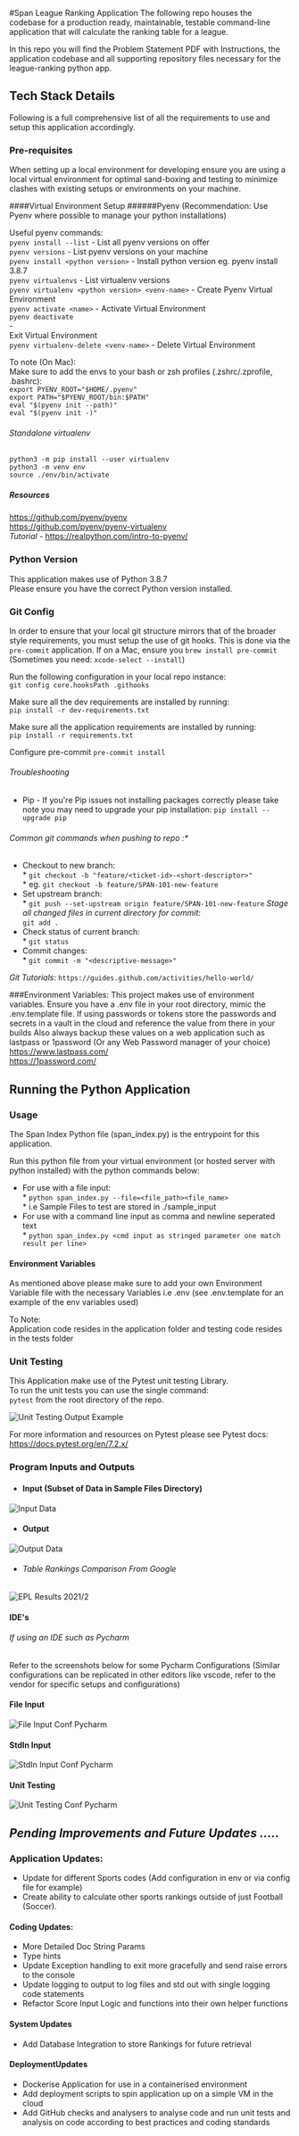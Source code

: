 #Span League Ranking Application
The following repo houses the codebase for a production ready, maintainable, testable
command-line application that will calculate the ranking table for a league.

In this repo you will find the Problem Statement PDF with Instructions, the application
codebase and all supporting repository files necessary for the league-ranking python app.

## Tech Stack Details
Following is a full comprehensive list of all the requirements to use and setup this
application accordingly.
### Pre-requisites
When setting up a local environment for developing ensure you are using a local
virtual environment for optimal sand-boxing and testing to minimize clashes with
existing setups or environments on your machine.

####Virtual Environment Setup
######Pyenv
(Recommendation: Use Pyenv where possible to manage your python installations)

Useful pyenv commands:<br>
`pyenv install --list` - List all pyenv versions on offer<br>
`pyenv versions` - List pyenv versions on your machine<br>
`pyenv install <python version>` - Install python version eg. pyenv install 3.8.7<br>
`pyenv virtualenvs` - List virtualenv versions<br>
`pyenv virtualenv <python version> <venv-name>` - Create Pyenv Virtual Environment<br>
`pyenv activate <name>` - Activate Virtual Environment<br>
`pyenv deactivate`<br>-<br>Exit Virtual Environment<br>
`pyenv virtualenv-delete <venv-name>` - Delete Virtual Environment<br>

To note (On Mac):<br>
Make sure to add the envs to your bash or zsh profiles (.zshrc/.zprofile, .bashrc):<br>
`export PYENV_ROOT="$HOME/.pyenv"`<br>
`export PATH="$PYENV_ROOT/bin:$PATH"`<br>
`eval "$(pyenv init --path)"`<br>
`eval "$(pyenv init -)"`

###### Standalone virtualenv
`python3 -m pip install --user virtualenv`<br>
`python3 -m venv env`<br>
`source ./env/bin/activate`

##### Resources
https://github.com/pyenv/pyenv<br>
https://github.com/pyenv/pyenv-virtualenv<br>
*Tutorial* - https://realpython.com/intro-to-pyenv/

### Python Version
This application makes use of Python 3.8.7<br>
Please ensure you have the correct Python version installed.

### Git Config
In order to ensure that your local git structure mirrors that of the broader style
requirements, you must setup the use of git hooks. This is done via the `pre-commit`
application. If on a Mac, ensure you `brew install pre-commit` (Sometimes you need: `xcode-select --install`)

Run the following configuration in your local repo instance:<br>
`git config core.hooksPath .githooks`

Make sure all the dev requirements are installed by running:<br>
`pip install -r dev-requirements.txt`

Make sure all the application requirements are installed by running:<br>
`pip install -r requirements.txt`

Configure pre-commit
`pre-commit install`

###### Troubleshooting
* Pip - If you're Pip issues not installing packages correctly please take note you may need to upgrade your pip installation:
`pip install --upgrade pip`

###### Common git commands when pushing to repo :*<br>
* Checkout to new branch:
<br>* `git checkout -b "feature/<ticket-id>-<short-descriptor>"`
<br>* eg. `git checkout -b feature/SPAN-101-new-feature`
* Set upstream branch:
<br>* `git push --set-upstream origin feature/SPAN-101-new-feature`
*Stage all changed files in current directory for commit:
<br>* `git add .`
* Check status of current branch:
<br>* `git status`
* Commit changes:
<br>* `git commit -m "<descriptive-message>"`

*Git Tutorials*:
`https://guides.github.com/activities/hello-world/`

###Environment Variables:
This project makes use of environment variables.
Ensure you have a .env file in your root directory, mimic the .env.template file.
If using passwords or tokens store the passwords and secrets in a vault in the cloud
and reference the value from there in your builds
Also always backup these values on a web application such as lastpass or 1password
(Or any Web Password manager of your choice)<br>
https://www.lastpass.com/<br>
https://1password.com/

## Running the Python Application
### Usage
The Span Index Python file (span_index.py) is the entrypoint for this application.<br>

Run this python file from your virtual environment (or hosted server with python installed)
with the python commands below:<br>
* For use with a file input:
<br>* `python span_index.py --file=<file_path><file_name>`
<br>* i.e Sample Files to test are stored in ./sample_input
* For use with a command line input as comma and newline seperated text
<br>* `python span_index.py <cmd input as stringed parameter one match result per line>`

#### Environment Variables
As mentioned above please make sure to add your own Environment Variable file with the
necessary Variables i.e .env
(see .env.template for an example of the env variables used)

To Note:<br>
Application code resides in the application folder and
testing code resides in the tests folder

### Unit Testing
This Application make use of the Pytest unit testing Library.<br>
To run the unit tests you can use the single command:<br>
`pytest` from the root directory of the repo.

<img src="./resources/app_screenshots/unit_test_output.png" alt="Unit Testing Output Example" title="Unit Testing Output Example" style="display: inline-block; margin: 0 auto; max-width: 500px">


For more information and resources on Pytest please see Pytest docs:
https://docs.pytest.org/en/7.2.x/
### Program Inputs and Outputs
* #### Input (Subset of Data in Sample Files Directory)<br>
<img src="./resources/app_screenshots/program_input .png" alt="Input Data" title="Input Data" style="">

* #### Output
<img src="./resources/app_screenshots/program_output.png" alt="Output Data" title="Output Data" style="display: inline-block; margin: 0 auto; max-width: 200px">

* ###### Table Rankings Comparison From Google<br>
<img src="./resources/epl_results/epl_2020_21_results.png" alt="EPL Results 2021/2" title="EPL Results 2021/2" style="display: inline-block; margin: 0 auto; max-width: 200px">


#### IDE's
###### If using an IDE such as Pycharm
Refer to the screenshots below for some Pycharm Configurations
(Similar configurations can be replicated in other editors like vscode, refer to the vendor
for specific setups and configurations)
#### File Input
<img src="./resources/pycharm_configs/pycharm-conf league-rank-app-file.png" alt="File Input Conf Pycharm" title="File Input Conf Pycharm" style="display: inline-block; margin: 0 auto; max-width: 300px">

#### StdIn Input

<img src="./resources/pycharm_configs/pycharm-conf league-rank-app-stdin.png" alt="StdIn Input Conf Pycharm" title="StdIn Input Conf Pycharm" style="display: inline-block; margin: 0 auto; max-width: 300px">

#### Unit Testing

<img src="./resources/pycharm_configs/pycharm-conf%20league-rank-app-unit-testing.png" alt="Unit Testing Conf Pycharm" title="Unit Testing Conf Pycharm" style="display: inline-block; margin: 0 auto; max-width: 300px">

## *Pending Improvements and Future Updates .....*
### Application Updates:
* Update for different Sports codes (Add configuration in env or via config file for example)
* Create ability to calculate other sports rankings outside of just Football (Soccer).

#### Coding Updates:
* More Detailed Doc String Params
* Type hints
* Update Exception handling to exit more gracefully and send raise errors to the console
* Update logging to output to log files and std out with single logging code statements
* Refactor Score Input Logic and functions into their own helper functions

#### System Updates
* Add Database Integration to store Rankings for future retrieval

#### DeploymentUpdates
* Dockerise Application for use in a containerised environment
* Add deployment scripts to spin application up on a simple VM in the cloud
* Add GitHub checks and analysers to analyse code and run unit tests and analysis on code according to best practices and coding standards
